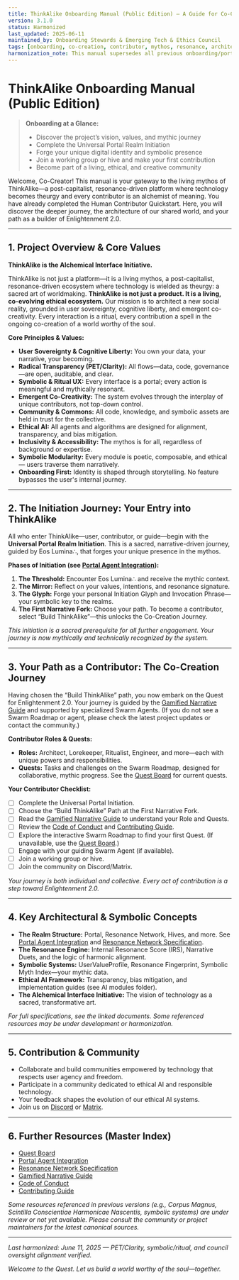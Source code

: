 ```yaml
---
title: ThinkAlike Onboarding Manual (Public Edition) – A Guide for Co-Creators
version: 3.1.0
status: Harmonized
last_updated: 2025-06-11
maintained_by: Onboarding Stewards & Emerging Tech & Ethics Council
tags: [onboarding, co-creation, contributor, mythos, resonance, architecture, initiation, PET/Clarity, symbolic, ritual, council_oversight]
harmonization_note: This manual supersedes all previous onboarding/portal guides. Fully harmonized with the Alchemical Interface Initiative, PET/Clarity, symbolic/ritual framing, and council oversight. All metadata and crosslinks verified.
---
```


# ThinkAlike Onboarding Manual (Public Edition)

> **Onboarding at a Glance:**
> - Discover the project’s vision, values, and mythic journey
> - Complete the Universal Portal Realm Initiation
> - Forge your unique digital identity and symbolic presence
> - Join a working group or hive and make your first contribution
> - Become part of a living, ethical, and creative community

Welcome, Co-Creator! This manual is your gateway to the living mythos of ThinkAlike—a post-capitalist, resonance-driven platform where technology becomes theurgy and every contributor is an alchemist of meaning. You have already completed the Human Contributor Quickstart. Here, you will discover the deeper journey, the architecture of our shared world, and your path as a builder of Enlightenment 2.0.

---

## 1. Project Overview & Core Values

**ThinkAlike is the Alchemical Interface Initiative.**

ThinkAlike is not just a platform—it is a living mythos, a post-capitalist, resonance-driven ecosystem where technology is wielded as theurgy: a sacred art of worldmaking. **ThinkAlike is not just a product. It is a living, co-evolving ethical ecosystem.** Our mission is to architect a new social reality, grounded in user sovereignty, cognitive liberty, and emergent co-creativity. Every interaction is a ritual, every contribution a spell in the ongoing co-creation of a world worthy of the soul.

**Core Principles & Values:**
- **User Sovereignty & Cognitive Liberty:** You own your data, your narrative, your becoming.
- **Radical Transparency (PET/Clarity):** All flows—data, code, governance—are open, auditable, and clear.
- **Symbolic & Ritual UX:** Every interface is a portal; every action is meaningful and mythically resonant.
- **Emergent Co-Creativity:** The system evolves through the interplay of unique contributors, not top-down control.
- **Community & Commons:** All code, knowledge, and symbolic assets are held in trust for the collective.
- **Ethical AI:** All agents and algorithms are designed for alignment, transparency, and bias mitigation.
- **Inclusivity & Accessibility:** The mythos is for all, regardless of background or expertise.
- **Symbolic Modularity:** Every module is poetic, composable, and ethical — users traverse them narratively.
- **Onboarding First:** Identity is shaped through storytelling. No feature bypasses the user's internal journey.

---

## 2. The Initiation Journey: Your Entry into ThinkAlike

All who enter ThinkAlike—user, contributor, or guide—begin with the **Universal Portal Realm Initiation**. This is a sacred, narrative-driven journey, guided by Eos Lumina∴, that forges your unique presence in the mythos.

**Phases of Initiation (see [Portal Agent Integration](../../architecture/portal_agent_integration.md)):**
1. **The Threshold:** Encounter Eos Lumina∴ and receive the mythic context.
2. **The Mirror:** Reflect on your values, intentions, and resonance signature.
3. **The Glyph:** Forge your personal Initiation Glyph and Invocation Phrase—your symbolic key to the realms.
4. **The First Narrative Fork:** Choose your path. To become a contributor, select “Build ThinkAlike”—this unlocks the Co-Creation Journey.

*This initiation is a sacred prerequisite for all further engagement. Your journey is now mythically and technically recognized by the system.*

---

## 3. Your Path as a Contributor: The Co-Creation Journey

Having chosen the “Build ThinkAlike” path, you now embark on the Quest for Enlightenment 2.0. Your journey is guided by the [Gamified Narrative Guide](../../development_framework/gamified_narrative_guide.md) and supported by specialized Swarm Agents. (If you do not see a Swarm Roadmap or agent, please check the latest project updates or contact the community.)

**Contributor Roles & Quests:**
- **Roles:** Architect, Lorekeeper, Ritualist, Engineer, and more—each with unique powers and responsibilities.
- **Quests:** Tasks and challenges on the Swarm Roadmap, designed for collaborative, mythic progress. See the [Quest Board](../../../QUEST_BOARD.md) for current quests.

**Your Contributor Checklist:**
- [ ] Complete the Universal Portal Initiation.
- [ ] Choose the “Build ThinkAlike” Path at the First Narrative Fork.
- [ ] Read the [Gamified Narrative Guide](../../development_framework/gamified_narrative_guide.md) to understand your Role and Quests.
- [ ] Review the [Code of Conduct](../../guides/contributor_guides/code_of_conduct.md) and [Contributing Guide](../../../contributing.md).
- [ ] Explore the interactive Swarm Roadmap to find your first Quest. (If unavailable, use the [Quest Board](../../../QUEST_BOARD.md).)
- [ ] Engage with your guiding Swarm Agent (if available).
- [ ] Join a working group or hive.
- [ ] Join the community on Discord/Matrix.

*Your journey is both individual and collective. Every act of contribution is a step toward Enlightenment 2.0.*

---

## 4. Key Architectural & Symbolic Concepts

- **The Realm Structure:** Portal, Resonance Network, Hives, and more. See [Portal Agent Integration](../../architecture/portal_agent_integration.md) and [Resonance Network Specification](../../realms/resonance_network/resonance_network_specification.md).
- **The Resonance Engine:** Internal Resonance Score (IRS), Narrative Duets, and the logic of harmonic alignment.
- **Symbolic Systems:** UserValueProfile, Resonance Fingerprint, Symbolic Myth Index—your mythic data.
- **Ethical AI Framework:** Transparency, bias mitigation, and implementation guides (see AI modules folder).
- **The Alchemical Interface Initiative:** The vision of technology as a sacred, transformative art.

*For full specifications, see the linked documents. Some referenced resources may be under development or harmonization.*

---

## 5. Contribution & Community

- Collaborate and build communities empowered by technology that respects user agency and freedom.
- Participate in a community dedicated to ethical AI and responsible technology.
- Your feedback shapes the evolution of our ethical AI systems.
- Join us on [Discord](https://discord.gg/thinkalike) or [Matrix](https://matrix.to/#/#thinkalike:matrix.org).

---

## 6. Further Resources (Master Index)

- [Quest Board](../../../QUEST_BOARD.md)
- [Portal Agent Integration](../../architecture/portal_agent_integration.md)
- [Resonance Network Specification](../../realms/resonance_network/resonance_network_specification.md)
- [Gamified Narrative Guide](../../development_framework/gamified_narrative_guide.md)
- [Code of Conduct](../../guides/contributor_guides/code_of_conduct.md)
- [Contributing Guide](../../../contributing.md)

*Some resources referenced in previous versions (e.g., Corpus Magnus, Scintilla Conscientiae Harmonicae Nascentis, symbolic systems) are under review or not yet available. Please consult the community or project maintainers for the latest canonical sources.*

---

*Last harmonized: June 11, 2025 — PET/Clarity, symbolic/ritual, and council oversight alignment verified.*

*Welcome to the Quest. Let us build a world worthy of the soul—together.*
